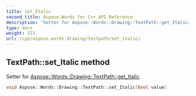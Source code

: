 ```yaml
---
title: set_Italic
second_title: Aspose.Words for C++ API Reference
description: 'Setter for Aspose::Words::Drawing::TextPath::get_Italic.'
type: docs
weight: 313
url: /cpp/aspose.words.drawing/textpath/set_italic/
---
```

## TextPath::set_Italic method


Setter for [Aspose::Words::Drawing::TextPath::get_Italic](../get_italic/).

```cpp
void Aspose::Words::Drawing::TextPath::set_Italic(bool value)
```

